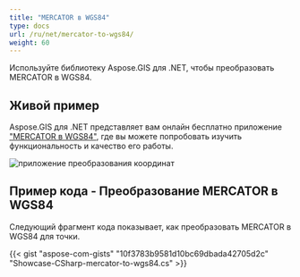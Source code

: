 ```yaml
---
title: "MERCATOR в WGS84"
type: docs
url: /ru/net/mercator-to-wgs84/
weight: 60
---
```


Используйте библиотеку Aspose.GIS для .NET, чтобы преобразовать MERCATOR в WGS84.

## **Живой пример**

Aspose.GIS для .NET представляет вам онлайн бесплатно приложение ["MERCATOR в WGS84"](https://products.aspose.app/gis/transformation/mercator-to-wgs84), где вы можете попробовать изучить функциональность и качество его работы.

![приложение преобразования координат](transform-coordinates.png)

## **Пример кода - Преобразование MERCATOR в WGS84**

Следующий фрагмент кода показывает, как преобразовать MERCATOR в WGS84 для точки.

{{< gist "aspose-com-gists" "10f3783b9581d10bc69dbada42705d2c" "Showcase-CSharp-mercator-to-wgs84.cs" >}}
